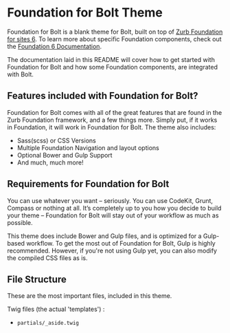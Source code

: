 Foundation for Bolt Theme
=========================

Foundation for Bolt is a blank theme for Bolt, built on top of [Zurb Foundation for sites 6](http://foundation.zurb.com/). To learn more about specific Foundation components, check out the [Foundation 6 Documentation](http://foundation.zurb.com/sites/docs/).

The documentation laid in this README will cover how to get started with Foundation for Bolt and how some Foundation components, are integrated with Bolt.

Features included with Foundation for Bolt?
-------------------------------------------

Foundation for Bolt comes with all of the great features that are found in the Zurb Foundation framework, and a few things more. Simply put, if it works in Foundation, it will work in Foundation for Bolt. The theme also includes:

 - Sass(scss) or CSS Versions
 - Multiple Foundation Navigation and layout options
 - Optional Bower and Gulp Support
 - And much, much more!

Requirements for Foundation for Bolt
------------------------------------

You can use whatever you want – seriously. You can use CodeKit, Grunt, Compass or nothing at all. It’s completely up to you how you decide to build your theme – Foundation for Bolt will stay out of your workflow as much as possible.

This theme does include Bower and Gulp files, and is optimized for a Gulp-based workflow. To get the most out of Foundation for Bolt, Gulp is highly recommended. However, if you're not using Gulp yet, you can also modify the compiled CSS files as is.

File Structure
--------------

These are the most important files, included in this theme.

Twig files (the actual 'templates') :

 - `partials/_aside.twig`
